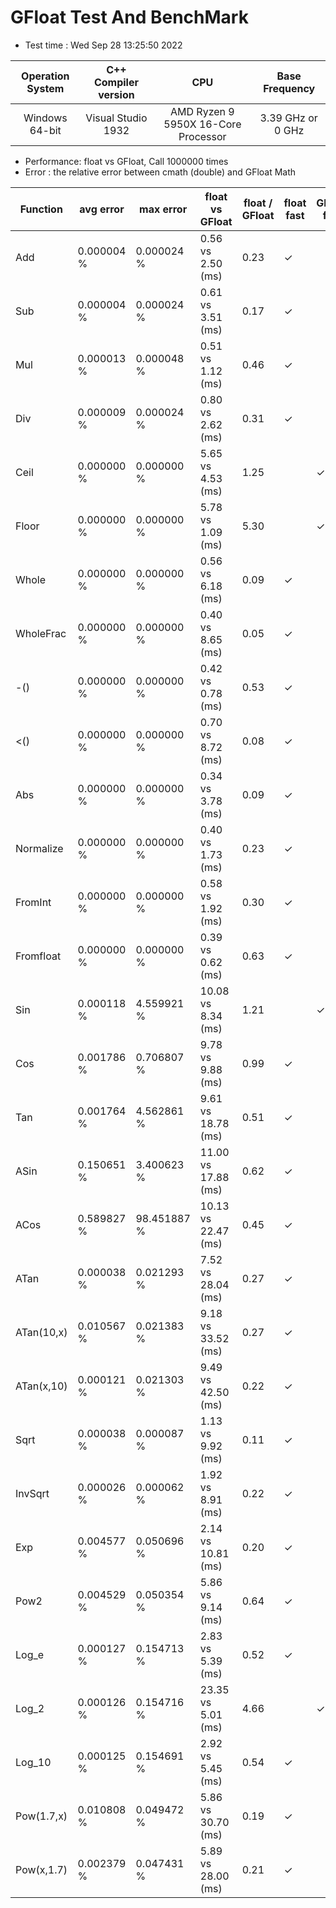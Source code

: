 # GFloat Test And BenchMark
 * Test time : Wed Sep 28 13:25:50 2022

|Operation System| C++ Compiler version |CPU  | Base Frequency  |
|:--:|:--:|:--:|:--:|
|Windows 64-bit|Visual Studio 1932|AMD Ryzen 9 5950X 16-Core Processor            |3.39 GHz or  0 GHz |
 * Performance: float vs GFloat,  Call 1000000 times
 * Error : the relative error between cmath (double) and GFloat Math 

|Function| avg error|max error| float vs GFloat | float / GFloat | float fast| GFloat fast|
|--|--|--|--|--|--|--|
|Add       |  0.000004 %|      0.000024 %| 0.56 vs  2.50  (ms)|0.23|$\checkmark$||
|Sub       |  0.000004 %|      0.000024 %| 0.61 vs  3.51  (ms)|0.17|$\checkmark$||
|Mul       |  0.000013 %|      0.000048 %| 0.51 vs  1.12  (ms)|0.46|$\checkmark$||
|Div       |  0.000009 %|      0.000024 %| 0.80 vs  2.62  (ms)|0.31|$\checkmark$||
|Ceil      |  0.000000 %|      0.000000 %| 5.65 vs  4.53  (ms)|1.25||$\checkmark$|
|Floor     |  0.000000 %|      0.000000 %| 5.78 vs  1.09  (ms)|5.30||$\checkmark$|
|Whole     |  0.000000 %|      0.000000 %| 0.56 vs  6.18  (ms)|0.09|$\checkmark$||
|WholeFrac |  0.000000 %|      0.000000 %| 0.40 vs  8.65  (ms)|0.05|$\checkmark$||
|-()       |  0.000000 %|      0.000000 %| 0.42 vs  0.78  (ms)|0.53|$\checkmark$||
|<()       |  0.000000 %|      0.000000 %| 0.70 vs  8.72  (ms)|0.08|$\checkmark$||
|Abs       |  0.000000 %|      0.000000 %| 0.34 vs  3.78  (ms)|0.09|$\checkmark$||
|Normalize |  0.000000 %|      0.000000 %| 0.40 vs  1.73  (ms)|0.23|$\checkmark$||
|FromInt   |  0.000000 %|      0.000000 %| 0.58 vs  1.92  (ms)|0.30|$\checkmark$||
|Fromfloat |  0.000000 %|      0.000000 %| 0.39 vs  0.62  (ms)|0.63|$\checkmark$||
|Sin       |  0.000118 %|      4.559921 %|10.08 vs  8.34  (ms)|1.21||$\checkmark$|
|Cos       |  0.001786 %|      0.706807 %| 9.78 vs  9.88  (ms)|0.99|$\checkmark$||
|Tan       |  0.001764 %|      4.562861 %| 9.61 vs 18.78  (ms)|0.51|$\checkmark$||
|ASin      |  0.150651 %|      3.400623 %|11.00 vs 17.88  (ms)|0.62|$\checkmark$||
|ACos      |  0.589827 %|     98.451887 %|10.13 vs 22.47  (ms)|0.45|$\checkmark$||
|ATan      |  0.000038 %|      0.021293 %| 7.52 vs 28.04  (ms)|0.27|$\checkmark$||
|ATan(10,x)|  0.010567 %|      0.021383 %| 9.18 vs 33.52  (ms)|0.27|$\checkmark$||
|ATan(x,10)|  0.000121 %|      0.021303 %| 9.49 vs 42.50  (ms)|0.22|$\checkmark$||
|Sqrt      |  0.000038 %|      0.000087 %| 1.13 vs  9.92  (ms)|0.11|$\checkmark$||
|InvSqrt   |  0.000026 %|      0.000062 %| 1.92 vs  8.91  (ms)|0.22|$\checkmark$||
|Exp       |  0.004577 %|      0.050696 %| 2.14 vs 10.81  (ms)|0.20|$\checkmark$||
|Pow2      |  0.004529 %|      0.050354 %| 5.86 vs  9.14  (ms)|0.64|$\checkmark$||
|Log_e     |  0.000127 %|      0.154713 %| 2.83 vs  5.39  (ms)|0.52|$\checkmark$||
|Log_2     |  0.000126 %|      0.154716 %|23.35 vs  5.01  (ms)|4.66||$\checkmark$|
|Log_10    |  0.000125 %|      0.154691 %| 2.92 vs  5.45  (ms)|0.54|$\checkmark$||
|Pow(1.7,x)|  0.010808 %|      0.049472 %| 5.86 vs 30.70  (ms)|0.19|$\checkmark$||
|Pow(x,1.7)|  0.002379 %|      0.047431 %| 5.89 vs 28.00  (ms)|0.21|$\checkmark$||
